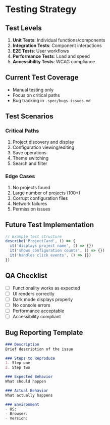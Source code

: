 # Testing Strategy

## Test Levels
1. **Unit Tests**: Individual functions/components
2. **Integration Tests**: Component interactions
3. **E2E Tests**: User workflows
4. **Performance Tests**: Load and speed
5. **Accessibility Tests**: WCAG compliance

## Current Test Coverage
- Manual testing only
- Focus on critical paths
- Bug tracking in `.spec/bugs-issues.md`

## Test Scenarios
### Critical Paths
1. Project discovery and display
2. Configuration viewing/editing
3. Save operations
4. Theme switching
5. Search and filter

### Edge Cases
1. No projects found
2. Large number of projects (100+)
3. Corrupt configuration files
4. Network failures
5. Permission issues

## Future Test Implementation
```typescript
// Example test structure
describe('ProjectCard', () => {
  it('displays project name', () => {})
  it('shows configuration counts', () => {})
  it('handles click events', () => {})
})
```

## QA Checklist
- [ ] Functionality works as expected
- [ ] UI renders correctly
- [ ] Dark mode displays properly
- [ ] No console errors
- [ ] Performance acceptable
- [ ] Accessibility compliant

## Bug Reporting Template
```markdown
### Description
Brief description of the issue

### Steps to Reproduce
1. Step one
2. Step two

### Expected Behavior
What should happen

### Actual Behavior
What actually happens

### Environment
- OS:
- Browser:
- Version:
```